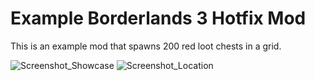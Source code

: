 # Example Borderlands 3 Hotfix Mod

This is an example mod that spawns 200 red loot chests in a grid.

![Screenshot_Showcase](https://github.com/user-attachments/assets/ae229aa6-5b5d-46f5-93b5-81852ead6747)
![Screenshot_Location](https://github.com/user-attachments/assets/704217ac-dbe6-485e-84b5-cab9d95d9df5)
